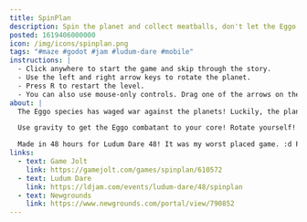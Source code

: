```yaml
---
title: SpinPlan
description: Spin the planet and collect meatballs, don't let the Eggo break!
posted: 1619406000000
icon: /img/icons/spinplan.png
tags: "#maze #godot #jam #ludum-dare #mobile"
instructions: |
  - Click anywhere to start the game and skip through the story.
  - Use the left and right arrow keys to rotate the planet.
  - Press R to restart the level.
  - You can also use mouse-only controls. Drag one of the arrows on the edges of the screen to rotate the planet, and double click the middle of the screen to restart.
about: |
  The Eggo species has waged war against the planets! Luckily, the planets are benevolent, and decide to help the Eggos get what they want.

  Use gravity to get the Eggo combatant to your core! Rotate yourself!

  Made in 48 hours for Ludum Dare 48! It was my worst placed game. :d People didn't like the physics.
links:
  - text: Game Jolt
    link: https://gamejolt.com/games/spinplan/610572
  - text: Ludum Dare
    link: https://ldjam.com/events/ludum-dare/48/spinplan
  - text: Newgrounds
    link: https://www.newgrounds.com/portal/view/790852
---
```


<itch url="https://b-cdn.gamejolt.net/data/games/9/72/610572/files/6087ed1d0885f/index.html"></itch>
